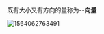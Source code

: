 既有大小又有方向的量称为--**向量**



![1564062763491](https://github.com/amos520/mathematical-notes/blob/master/images/1564062763491.png)



